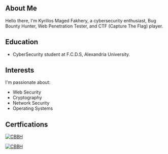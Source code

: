 ## About Me

Hello there, I'm Kyrillos Maged Fakhery, a cybersecurity enthusiast, Bug Bounty Hunter, Web Penetration Tester, and CTF (Capture The Flag) player.

## Education

- CyberSecurity student at F.C.D.S, Alexandria University.

## Interests

I'm passionate about:

- Web Security
- Cryptography
- Network Security
- Operating Systems


## Certfications 
[![CBBH](https://github.com/kiro6/kiro6/assets/57776872/d3fe8d4d-7d8c-401e-b830-3d1d5fb32b0b)](https://academy.hackthebox.com/achievement/badge/f3bd0f29-5247-11ee-acfc-bea50ffe6cb4)

<a href="https://academy.hackthebox.com/achievement/badge/f3bd0f29-5247-11ee-acfc-bea50ffe6cb4">
  <img src="https://github.com/kiro6/kiro6/assets/57776872/d3fe8d4d-7d8c-401e-b830-3d1d5fb32b0b" alt="CBBH">
</a>

